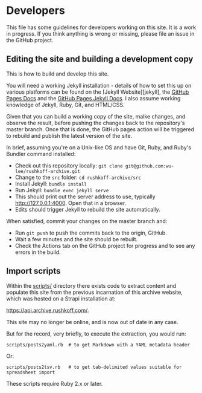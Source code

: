 # Developers

This file has some guidelines for developers working on this site. It is a work in progress. If you think anything is wrong or missing, please file an issue in the GitHub project.

## Editing the site and building a development copy

This is how to build and develop this site.

You will need a working Jekyll installation - details of how to set this up on various platforms can be found on the [Jekyll Website][jekyll], the [GitHub Pages Docs][github-pages] and the [GitHub Pages Jekyll Docs][jekyll-github]. I also assume working knowledge of Jekyll, Ruby, Git, and HTML/CSS.

Given that you can build a working copy of the site, malke changes, and observe the result, before pushing the changes back to the repository's master branch. Once that is done, the GitHub pages action will be triggered to rebuild and publish the latest version of the site.

In brief, assuming you're on a Unix-like OS and have Git, Ruby, and Ruby's Bundler command installed:

- Check out this repository locally: `git clone git@github.com:wu-lee/rushkoff-archive.git`
- Change to the `src` folder: `cd rushkoff-archive/src`
- Install Jekyll: `bundle install`
- Run Jekyll: `bundle exec jekyll serve`
- This should print out the server address to use, typically http://127.0.0.1:4000. Open that in a browser.
- Edits should trigger Jekyll to rebuild the site automatically.

When satisfied, commit your changes on the master branch and:

- Run `git push` to push the commits back to the origin, GitHub.
- Wait a few minutes and the site should be rebuilt.
- Check the Actions tab on the GitHub project for progress and to see any errors in the build.

## Import scripts

Within the [scripts/](./scripts) directory there exists code to extract content and populate this site from the previous incarnation of this archive website, which was hosted on a Strapi installation at:

https://api.archive.rushkoff.com/.

This site may no longer be online, and is now out of date in any case. 

But for the record, very briefly, to execute the extraction, you would run:

    scripts/posts2yaml.rb  # to get Markdown with a YAML metadata header
	
Or:

    scripts/posts2tsv.rb   # to get tab-delimited values suitable for spreadsheet import
	
These scripts require Ruby 2.x or later.


[github-pages]: https://pages.github.com/
[jekyll-github]: https://docs.github.com/en/pages/setting-up-a-github-pages-site-with-jekyll/testing-your-github-pages-site-locally-with-jekyll
[actions]: https://github.com/rushkoff/rushkoff-archive/actions
[issues]: https://github.com/rushkoff/rushkoff-archive/issues
